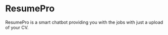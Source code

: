# ResumePro
ResumePro is a smart chatbot providing you with the jobs with just a upload of your CV.
